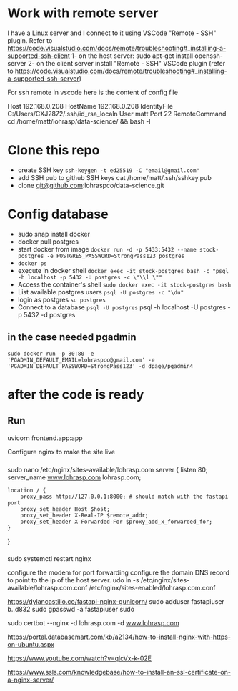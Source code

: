 # Work with remote server 
I have a Linux server and I connect to it using VSCode "Remote - SSH" plugin. 
Refer to https://code.visualstudio.com/docs/remote/troubleshooting#_installing-a-supported-ssh-client
1- on the host server: sudo apt-get install openssh-server
2- on the client server install "Remote - SSH" VSCode plugin (refer to https://code.visualstudio.com/docs/remote/troubleshooting#_installing-a-supported-ssh-server)

For ssh remote in vscode here is the content of config file

Host 192.168.0.208
  HostName 192.168.0.208
  IdentityFile C:/Users/CXJ2872/.ssh/id_rsa_localn
  User matt
  Port 22
  RemoteCommand cd /home/matt/lohrasp/data-science/ && bash -l



# Clone this repo
- create SSH key
`ssh-keygen -t ed25519 -C "email@gmail.com" `
- add SSH pub to github SSH keys
cat /home/matt/.ssh/sshkey.pub
- clone git@github.com:lohraspco/data-science.git 

# Config database
- sudo snap install docker
- docker pull postgres
- start docker from image 
`docker run -d -p 5433:5432 --name stock-postgres -e POSTGRES_PASSWORD=StrongPass123 postgres`
- `docker ps`
- execute in docker shell
`docker exec -it stock-postgres bash -c "psql -h localhost -p 5432 -U postgres -c \"\\l \""`
- Access the container's shell
`sudo docker exec -it stock-postgres bash`
- List available postgres users
`psql -U postgres -c "\du"`
- login as postgres `su postgres`
- Connect to a database
`psql -U postgres`
psql -h localhost -U postgres -p 5432 -d postgres

## in the case needed pgadmin
`sudo docker run -p 80:80 -e 'PGADMIN_DEFAULT_EMAIL=lohraspco@gmail.com' -e 'PGADMIN_DEFAULT_PASSWORD=StrongPass123' -d dpage/pgadmin4`

# after the code is ready
## Run 
uvicorn frontend.app:app




Configure nginx to make the site live
###
sudo nano /etc/nginx/sites-available/lohrasp.com
server {
    listen 80;
    server_name www.lohrasp.com lohrasp.com;

    location / {
        proxy_pass http://127.0.0.1:8000; # should match with the fastapi port
        proxy_set_header Host $host;
        proxy_set_header X-Real-IP $remote_addr;
        proxy_set_header X-Forwarded-For $proxy_add_x_forwarded_for;
    }
}
###
sudo systemctl restart nginx


configure the modem for port forwarding
configure the domain DNS record to point to the ip of the host server. 
udo ln -s /etc/nginx/sites-available/lohrasp.com.conf /etc/nginx/sites-enabled/lohrasp.com.conf

https://dylancastillo.co/fastapi-nginx-gunicorn/
sudo adduser fastapiuser
b..d832
sudo gpasswd -a fastapiuser sudo


sudo certbot --nginx -d lohrasp.com -d www.lohrasp.com

https://portal.databasemart.com/kb/a2134/how-to-install-nginx-with-https-on-ubuntu.aspx

https://www.youtube.com/watch?v=qlcVx-k-02E



https://www.ssls.com/knowledgebase/how-to-install-an-ssl-certificate-on-a-nginx-server/


